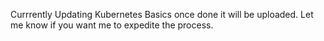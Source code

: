 
Currrently Updating Kubernetes Basics once done it will be uploaded. Let me know if you want me to expedite the process.
